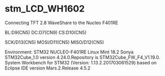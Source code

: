 # stm_LCD_WH1602
Connecting TFT 2.8 WaveShare to the Nucleo F401RE

BL:D9(CN5)
DC:D7(CN9)
CS:D10(CN5)

SCK/D13(CN5)
MOSI/D11(CN5)
MISO/D12(CN5)

Environment:
STM32 NUCLEO-F401RE
Linux Mint 18.2 Sonya
STM32Cube_1.0 version 4.24.0.Repository is STM32Cube_FW_F4_V1.19.0.
System Workbench for STM32 (Version: 1.13.2.201703061529) based on Eclipse IDE version Mars.2.Release 4.5.2
